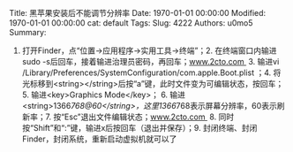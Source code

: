 Title: 黑苹果安装后不能调节分辨率
Date: 1970-01-01 00:00:00
Modified: 1970-01-01 00:00:00
cat: default
Tags: 
Slug: 4222
Authors: u0mo5 
Summary: 

1. 打开Finder，点“位置-&gt;应用程序-&gt;实用工具-&gt;终端”；2. 在终端窗口内输进sudo -s后回车，接着输进治理员密码，再回车；www.2cto.com  3. 输进vi /Library/Preferences/SystemConfiguration/com.apple.Boot.plist ；4. 将光标移到&lt;string&gt;&lt;/string&gt;后按“a”键，此时文件变为可编辑状态，按回车；5. 输进&lt;key&gt;Graphics Mode&lt;/key&gt;； 6. 输进&lt;string&gt;1366*768@60&lt;/string&gt;，这里1366*768表示屏幕分辨率，60表示刷新率；7. 按“Esc”退出文件编辑状态；www.2cto.com  8. 同时按“Shift”和“:”键，输进x后按回车（退出并保存）；9. 封闭终端、封闭Finder，封闭系统，重新启动虚拟机就可以了
